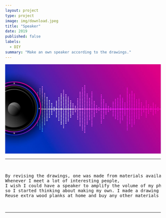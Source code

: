 ```yaml
---
layout: project
type: project
image: img/download.jpeg
title: "Speaker"
date: 2019
published: false
labels:
  - DIY
summary: "Make an own speaker according to the drawings."
---
```


<img class="img-fluid" src="../img/music2.jpeg" alt="music">


<hr>

<pre>


By revising the drawings, one was made from materials available at home. 
Whenever I meet a lot of interesting people, 
I wish I could have a speaker to amplify the volume of my phone. Buying a speaker was too expensive for me, 
so I started thinking about making my own. I made a drawing of my own speaker by searching on the Internet. 
Reuse extra wood planks at home and buy any other materials you need online.


</pre>

<hr>
